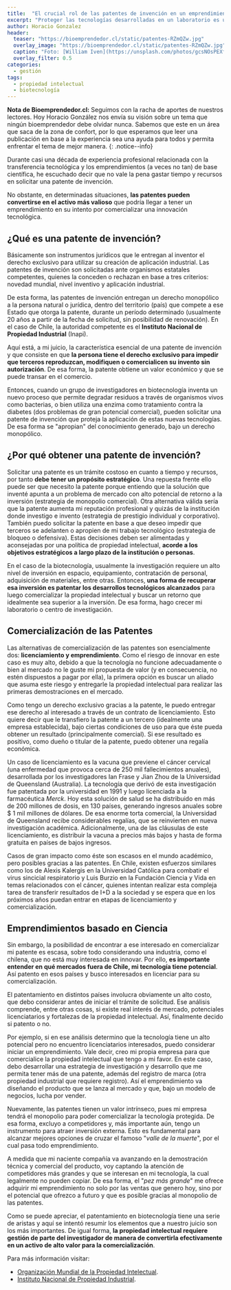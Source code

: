 ```yaml
---
title:  "El crucial rol de las patentes de invención en un emprendimiento biotecnológico"
excerpt: "Proteger las tecnologías desarrolladas en un laboratorio es una actividad indispensable que el emprendedor debe aprender a gestionar. Aquí te damos algunas claves para entender el valor estratégico y comercial que tienen las patentes de invención."
author: Horacio Gonzalez
header:
  teaser: "https://bioemprendedor.cl/static/patentes-RZmQZw.jpg"
  overlay_image: "https://bioemprendedor.cl/static/patentes-RZmQZw.jpg"
  caption: "Foto: [William Iven](https://unsplash.com/photos/gcsNOsPEXfs) @ Unsplash"
  overlay_filter: 0.5
categories:
  - gestión
tags:
  - propiedad intelectual
  - biotecnología
---
```


**Nota de Bioemprendedor.cl:** Seguimos con la racha de aportes de nuestros lectores. Hoy Horacio González nos envía su visión sobre un tema que ningún bioemprendedor debe olvidar nunca. Sabemos que este en un área que saca de la zona de confort, por lo que esperamos que leer una publicación en base a la experiencia sea una ayuda para todos y permita enfrentar el tema de mejor manera.
{: .notice--info}

Durante casi una década de experiencia profesional relacionada con la transferencia tecnológica y los emprendimientos (a veces no tan) de base científica, he escuchado decir que no vale la pena gastar tiempo y recursos en solicitar una patente de invención.

No obstante, en determinadas situaciones, **las patentes pueden convertirse en el activo más valioso** que podría llegar a tener un emprendimiento en su intento por comercializar una innovación tecnológica.

## ¿Qué es una patente de invención?

Básicamente son instrumentos jurídicos que le entregan al inventor el derecho exclusivo para utilizar su creación de aplicación industrial. Las patentes de invención son solicitadas ante organismos estatales competentes, quienes la conceden o rechazan en base a tres criterios: novedad mundial, nivel inventivo y aplicación industrial.

De esta forma, las patentes de invención entregan un derecho monopólico a la persona natural o jurídica, dentro del territorio (país) que compete a ese Estado que otorga la patente, durante un período determinado (usualmente 20 años a partir de la fecha de solicitud, sin posibilidad de renovación). En el caso de Chile, la autoridad competente es el **Instituto Nacional de Propiedad Industrial** (Inapi).

Aquí está, a mi juicio, la característica esencial de una patente de invención y que consiste en que **la persona tiene el derecho exclusivo para impedir que terceros reproduzcan, modifiquen o comercialicen su invento sin autorización**. De esa forma, la patente obtiene un valor económico y que se puede transar en el comercio.

Entonces, cuando un grupo de investigadores en biotecnología inventa un nuevo proceso que permite degradar residuos a través de organismos vivos como bacterias, o bien utiliza una enzima como tratamiento contra la diabetes (dos problemas de gran potencial comercial), pueden solicitar una patente de invención que proteja la aplicación de estas nuevas tecnologías. De esa forma se "apropian" del conocimiento generado, bajo un derecho monopólico.

## ¿Por qué obtener una patente de invención?

Solicitar una patente es un trámite costoso en cuanto a tiempo y recursos, por tanto **debe tener un propósito estratégico**. Una repuesta frente ello puede ser que necesito la patente porque entiendo que la solución que inventé apunta a un problema de mercado con alto potencial de retorno a la inversión (estrategia de monopolio comercial). Otra alternativa válida sería que la patente aumenta mi reputación profesional y quizás de la institución donde investigo e invento (estrategia de prestigio individual y corporativo). También puedo solicitar la patente en base a que deseo impedir que terceros se adelanten o apropien de mi trabajo tecnológico (estrategia de bloqueo o defensiva). Estas decisiones deben ser alimentadas y aconsejadas por una política de propiedad intelectual, **acorde a los objetivos estratégicos a largo plazo de la institución o personas**.

En el caso de la biotecnología, usualmente la investigación requiere un alto nivel de inversión en espacio, equipamiento, contratación de personal, adquisición de materiales, entre otras. Entonces, **una forma de recuperar esa inversión es patentar los desarrollos tecnológicos alcanzados** para luego comercializar la propiedad intelectual y buscar un retorno que idealmente sea superior a la inversión. De esa forma, hago crecer mi laboratorio o centro de investigación.

## Comercialización de las Patentes

Las alternativas de comercialización de las patentes son esencialmente dos: **licenciamiento y emprendimiento**. Como el riesgo de innovar en este caso es muy alto, debido a que la tecnología no funcione adecuadamente o bien al mercado no le guste mi propuesta de valor (y en consecuencia, no estén dispuestos a pagar por ella), la primera opción es buscar un aliado que asuma este riesgo y entregarle la propiedad intelectual para realizar las primeras demostraciones en el mercado.

Como tengo un derecho exclusivo gracias a la patente, le puedo entregar ese derecho al interesado a través de un contrato de licenciamiento. Esto quiere decir que le transfiero la patente a un tercero (idealmente una empresa establecida), bajo ciertas condiciones de uso para que éste pueda obtener un resultado (principalmente comercial). Si ese resultado es positivo, como dueño o titular de la patente, puedo obtener una regalía económica.

Un caso de licenciamiento es la vacuna que previene el cáncer cervical (una enfermedad que provoca cerca de 250 mil fallecimientos anuales), desarrollada por los investigadores Ian Frase y Jian Zhou de la Universidad de Queensland (Australia). La tecnología que derivó de esta investigación fue patentada por la universidad en 1991 y luego licenciada a la farmacéutica _Merck_. Hoy esta solución de salud se ha distribuido en más de 200 millones de dosis, en 130 países, generando ingresos anuales sobre $ 1 mil millones de dólares. De esa enorme torta comercial, la Universidad de Queensland recibe considerables regalías, que se reinvierten en nueva investigación académica. Adicionalmente, una de las cláusulas de este licenciamiento, es distribuir la vacuna a precios más bajos y hasta de forma gratuita en países de bajos ingresos.

Casos de gran impacto como éste son escasos en el mundo académico, pero posibles gracias a las patentes. En Chile, existen esfuerzos similares como los de Alexis Kalergis en la Universidad Católica para combatir el virus sincicial respiratorio y Luis Burzio en la Fundación Ciencia y Vida en temas relacionados con el cáncer, quienes intentan realizar esta compleja tarea de transferir resultados de I+D a la sociedad y se espera que en los próximos años puedan entrar en etapas de licenciamiento y comercialización.

## Emprendimientos basado en Ciencia

Sin embargo, la posibilidad de encontrar a ese interesado en comercializar mi patente es escasa, sobre todo considerando una industria, como el chilena, que no está muy interesada en innovar. Por ello, **es importante entender en qué mercados fuera de Chile, mi tecnología tiene potencial**. Así patento en esos países y busco interesados en licenciar para su comercialización.

El patentamiento en distintos países involucra obviamente un alto costo, que debo considerar antes de iniciar el trámite de solicitud. Ese análisis comprende, entre otras cosas, si existe real interés de mercado, potenciales licenciatarios y fortalezas de la propiedad intelectual. Así, finalmente decido si patento o no.

Por ejemplo, si en ese análisis determino que la tecnología tiene un alto potencial pero no encuentro licenciatarios interesados, puedo considerar iniciar un emprendimiento. Vale decir, creo mi propia empresa para que comercialice la propiedad intelectual que tengo a mi favor. En este caso, debo desarrollar una estrategia de investigación y desarrollo que me permita tener más de una patente, además del registro de marca (otra propiedad industrial que requiere registro). Así el emprendimiento va diseñando el producto que se lanza al mercado y que, bajo un modelo de negocios, lucha por vender.

Nuevamente, las patentes tienen un valor intrínseco, pues mi empresa tendrá el monopolio para poder comercializar la tecnología protegida. De esa forma, excluyo a competidores y, más importante aún, tengo un instrumento para atraer inversión externa. Esto es fundamental para alcanzar mejores opciones de cruzar el famoso "_valle de la muerte_", por el cual pasa todo emprendimiento.

A medida que mi naciente compañía va avanzando en la demostración técnica y comercial del producto, voy captando la atención de competidores más grandes y que se interesan en mi tecnología, la cual legalmente no pueden copiar. De esa forma, el "_pez más grande_" me ofrece adquirir mi emprendimiento no solo por las ventas que genero hoy, sino por el potencial que ofrezco a futuro y que es posible gracias al monopolio de las patentes.

Como se puede apreciar, el patentamiento en biotecnología tiene una serie de aristas y aquí se intentó resumir los elementos que a nuestro juicio son los más importantes. De igual forma, **la propiedad intelectual requiere gestión de parte del investigador de manera de convertirla efectivamente en un activo de alto valor para la comercialización**.

Para más información visitar:
* [Organización Mundial de la Propiedad Intelectual](http://www.wipo.int/portal/es/).
* [Instituto Nacional de Propiedad Industrial](http://www.inapi.cl).
